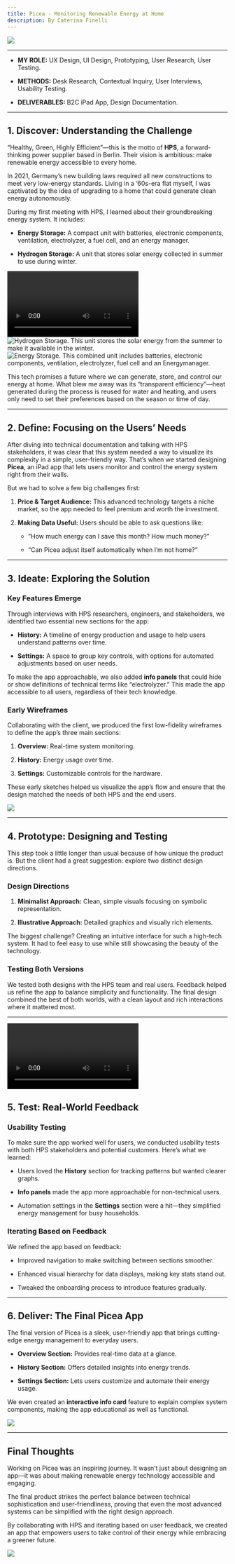 ```yaml
---
title: Picea - Monitoring Renewable Energy at Home
description: By Caterina Finelli
---
```

![](/content/writing/picea-1.png)

---

* **MY ROLE:** UX Design, UI Design, Prototyping, User Research, User Testing.

* **METHODS:** Desk Research, Contextual Inquiry, User Interviews, Usability Testing.

* **DELIVERABLES:** B2C iPad App, Design Documentation.

---

## 1. Discover: Understanding the Challenge

“Healthy, Green, Highly Efficient”—this is the motto of **HPS**, a forward-thinking power supplier based in Berlin. Their vision is ambitious: make renewable energy accessible to every home.

In 2021, Germany’s new building laws required all new constructions to meet very low-energy standards. Living in a ‘60s-era flat myself, I was captivated by the idea of upgrading to a home that could generate clean energy autonomously.

During my first meeting with HPS, I learned about their groundbreaking energy system. It includes:

* **Energy Storage:** A compact unit with batteries, electronic components, ventilation, electrolyzer, a fuel cell, and an energy manager.

* **Hydrogen Storage:** A unit that stores solar energy collected in summer to use during winter.

![The HPS prototype photographed in the company's labs.](/content/writing/picea-2.mov)
![Hydrogen Storage.  This unit stores the solar energy from the summer to make it available in the winter.](/content/writing/picea-3.png)
![Energy Storage. This combined unit includes batteries, electronic components, ventilation, electrolyzer, fuel cell and an Energymanager. ](/content/writing/picea-4.png)

This tech promises a future where we can generate, store, and control our energy at home. What blew me away was its “transparent efficiency”—heat generated during the process is reused for water and heating, and users only need to set their preferences based on the season or time of day.

---

## 2. Define: Focusing on the Users’ Needs

After diving into technical documentation and talking with HPS stakeholders, it was clear that this system needed a way to visualize its complexity in a simple, user-friendly way. That’s when we started designing **Picea**, an iPad app that lets users monitor and control the energy system right from their walls.

But we had to solve a few big challenges first:

1. **Price & Target Audience:** This advanced technology targets a niche market, so the app needed to feel premium and worth the investment.

2. **Making Data Useful:** Users should be able to ask questions like:

   * “How much energy can I save this month? How much money?”

   * “Can Picea adjust itself automatically when I’m not home?”

---

## 3. Ideate: Exploring the Solution

### Key Features Emerge

Through interviews with HPS researchers, engineers, and stakeholders, we identified two essential new sections for the app:

* **History:** A timeline of energy production and usage to help users understand patterns over time.

* **Settings:** A space to group key controls, with options for automated adjustments based on user needs.

To make the app approachable, we also added **info panels** that could hide or show definitions of technical terms like “electrolyzer.” This made the app accessible to all users, regardless of their tech knowledge.

### Early Wireframes

Collaborating with the client, we produced the first low-fidelity wireframes to define the app’s three main sections:

1. **Overview:** Real-time system monitoring.

2. **History:** Energy usage over time.

3. **Settings:** Customizable controls for the hardware.

These early sketches helped us visualize the app’s flow and ensure that the design matched the needs of both HPS and the end users.

![](/content/writing/picea-5.png)

---

## 4. Prototype: Designing and Testing

This step took a little longer than usual because of how unique the product is. But the client had a great suggestion: explore two distinct design directions.

### Design Directions

1. **Minimalist Approach:** Clean, simple visuals focusing on symbolic representation.

2. **Illustrative Approach:** Detailed graphics and visually rich elements.

The biggest challenge? Creating an intuitive interface for such a high-tech system. It had to feel easy to use while still showcasing the beauty of the technology.

### Testing Both Versions

We tested both designs with the HPS team and real users. Feedback helped us refine the app to balance simplicity and functionality. The final design combined the best of both worlds, with a clean layout and rich interactions where it mattered most.

---

![](/content/writing/picea-6.mov)

## 5. Test: Real-World Feedback

### Usability Testing

To make sure the app worked well for users, we conducted usability tests with both HPS stakeholders and potential customers. Here’s what we learned:

* Users loved the **History** section for tracking patterns but wanted clearer graphs.

* **Info panels** made the app more approachable for non-technical users.

* Automation settings in the **Settings** section were a hit—they simplified energy management for busy households.

### Iterating Based on Feedback

We refined the app based on feedback:

* Improved navigation to make switching between sections smoother.

* Enhanced visual hierarchy for data displays, making key stats stand out.

* Tweaked the onboarding process to introduce features gradually.

---

## 6. Deliver: The Final Picea App

The final version of Picea is a sleek, user-friendly app that brings cutting-edge energy management to everyday users.

* **Overview Section:** Provides real-time data at a glance.

* **History Section:** Offers detailed insights into energy trends.

* **Settings Section:** Lets users customize and automate their energy usage.

We even created an **interactive info card** feature to explain complex system components, making the app educational as well as functional.

![](/content/writing/picea-7.png)

---

## Final Thoughts

Working on Picea was an inspiring journey. It wasn’t just about designing an app—it was about making renewable energy technology accessible and engaging.

The final product strikes the perfect balance between technical sophistication and user-friendliness, proving that even the most advanced systems can be simplified with the right design approach.

By collaborating with HPS and iterating based on user feedback, we created an app that empowers users to take control of their energy while embracing a greener future.

![](/content/writing/picea-8.png)